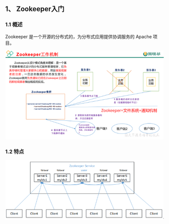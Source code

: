 ## 1、 Zookeeper入门

### 1.1  概述
Zookeeper 是一个开源的分布式的，为分布式应用提供协调服务的 Apache 项目。

![](./images/z01.png)

### 1.2  特点

![](./images/z02.png)